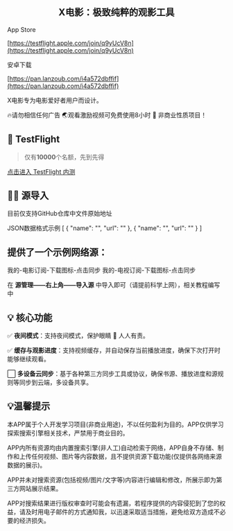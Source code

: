 
<h2 align="center">X电影：极致纯粹的观影工具</h2>



App Store

[https://testflight.apple.com/join/q9yUcV8n](https://testflight.apple.com/join/q9yUcV8n)


安卓下载

[https://pan.lanzoub.com/i4a572dbffif](https://pan.lanzoub.com/i4a572dbffif)




X电影专为电影爱好者用户而设计。

🔥请勿相信任何广告
🌏观看激励视频可免费使用8小时
🌟 非商业性质项目！

##  TestFlight

> 仅有**10000**个名额，先到先得

[点击进入 TestFlight 内测](https://testflight.apple.com/join/hDMYDZ0P)

## 👩‍💻 源导入 
目前仅支持GitHub仓库中文件原始地址

JSON数据格式示例
[
  {
    "name": "",
    "url": ""
  },
  {
    "name": "",
    "url": ""
  }
  ]
  
## 提供了一个示例网络源：
我的-电影订阅-下载图标-点击同步
我的-电视订阅-下载图标-点击同步


在 **源管理——右上角——导入源** 中导入即可（请提前科学上网），相关教程编写中

## 💡 核心功能

✅ **夜间模式**：支持夜间模式，保护眼睛 👀 人人有责。

✅ **缓存与观影进度**：支持视频缓存，并自动保存当前播放进度，确保下次打开时能够继续观看。

⬜ **多设备云同步**：基于各种第三方同步工具或协议，确保书源、播放进度和源规则等同步到云端，多设备共享。

## 💡温馨提示
本APP属于个人开发学习项目(非商业用途)，不以任何盈利为目的。APP仅供学习探索搜索引擎相关技术，严禁用于商业目的。

APP内所有资源均由内置搜索引擎(非人工)自动检索于网络，APP自身不存储、制作和上传任何视频、图片等内容数据，且不提供资源下载功能(仅提供各网络来源数据的展示)。

APP并未对搜索资源(包括视频/图片/文字等)内容进行编辑和修改，所展示即为第三方网站展示结果。

APP对搜索结果进行版权审查时可能会有遗漏，若程序提供的内容侵犯到了您的权益，请及时用电子邮件的方式通知我，以迅速采取适当措施，避免给双方造成不必要的经济损失。


              

